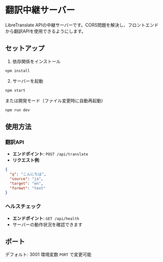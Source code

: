# 翻訳中継サーバー

LibreTranslate APIの中継サーバーです。CORS問題を解決し、フロントエンドから翻訳APIを使用できるようにします。

## セットアップ

1. 依存関係をインストール
```bash
npm install
```

2. サーバーを起動
```bash
npm start
```

または開発モード（ファイル変更時に自動再起動）
```bash
npm run dev
```

## 使用方法

### 翻訳API
- **エンドポイント**: `POST /api/translate`
- **リクエスト例**:
```json
{
  "q": "こんにちは",
  "source": "ja",
  "target": "en",
  "format": "text"
}
```

### ヘルスチェック
- **エンドポイント**: `GET /api/health`
- サーバーの動作状況を確認できます

## ポート
デフォルト: 3001
環境変数 `PORT` で変更可能